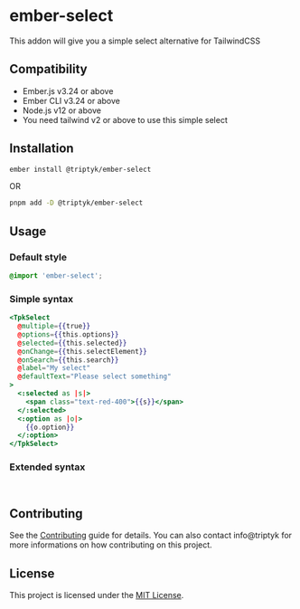 ember-select
==============================================================================

This addon will give you a simple select alternative for TailwindCSS


Compatibility
------------------------------------------------------------------------------

* Ember.js v3.24 or above
* Ember CLI v3.24 or above
* Node.js v12 or above
* You need tailwind v2 or above to use this simple select


Installation
------------------------------------------------------------------------------

```zsh
ember install @triptyk/ember-select
```
OR
```zsh
pnpm add -D @triptyk/ember-select
```


Usage
------------------------------------------------------------------------------

### Default style

```css
@import 'ember-select';
```

### Simple syntax

```hbs
<TpkSelect 
  @multiple={{true}} 
  @options={{this.options}} 
  @selected={{this.selected}} 
  @onChange={{this.selectElement}} 
  @onSearch={{this.search}}
  @label="My select"
  @defaultText="Please select something"
>
  <:selected as |s|>
    <span class="text-red-400">{{s}}</span>
  </:selected>
  <:option as |o|>
    {{o.option}}
  </:option>
</TpkSelect>
```

### Extended syntax

```
  
```

Contributing
------------------------------------------------------------------------------

See the [Contributing](CONTRIBUTING.md) guide for details.
You can also contact info@triptyk for more informations on how contributing on this project.


License
------------------------------------------------------------------------------

This project is licensed under the [MIT License](LICENSE.md).
